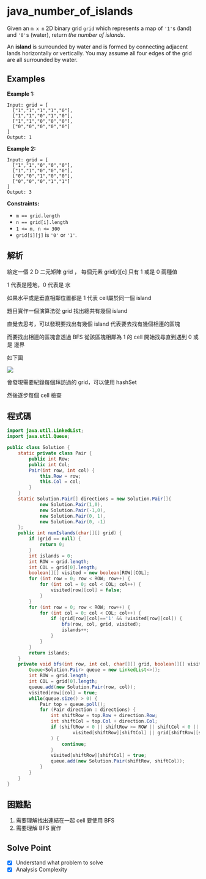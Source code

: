 # java_number_of_islands

Given an `m x n` 2D binary grid `grid` which represents a map of `'1'`s (land) and `'0'`s (water), return *the number of islands*.

An **island** is surrounded by water and is formed by connecting adjacent lands horizontally or vertically. You may assume all four edges of the grid are all surrounded by water.

## Examples

**Example 1:**

```
Input: grid = [
  ["1","1","1","1","0"],
  ["1","1","0","1","0"],
  ["1","1","0","0","0"],
  ["0","0","0","0","0"]
]
Output: 1

```

**Example 2:**

```
Input: grid = [
  ["1","1","0","0","0"],
  ["1","1","0","0","0"],
  ["0","0","1","0","0"],
  ["0","0","0","1","1"]
]
Output: 3

```

**Constraints:**

- `m == grid.length`
- `n == grid[i].length`
- `1 <= m, n <= 300`
- `grid[i][j]` is `'0'` or `'1'`.

## 解析

給定一個 2 D 二元矩陣 grid ， 每個元素 grid[r][c] 只有 1 或是 0 兩種值

1 代表是陸地，0 代表是 水

如果水平或是垂直相鄰位置都是 1 代表 cell屬於同一個 island

題目實作一個演算法從 grid 找出總共有幾個 island

直覺去思考，可以發現要找出有幾個 island 代表要去找有幾個相連的區塊

而要找出相連的區塊會透過 BFS 從該區塊相鄰為 1 的 cell 開始找尋直到遇到 0 或是 邊界

如下圖

![](https://i.imgur.com/XYBldEo.png)

會發現需要紀錄每個拜訪過的 grid，可以使用 hashSet

然後逐步每個 cell 檢查

## 程式碼

```java
import java.util.LinkedList;
import java.util.Queue;

public class Solution {
    static private class Pair {
        public int Row;
        public int Col;
        Pair(int row, int col) {
            this.Row = row;
            this.Col = col;
        }
    }
    static Solution.Pair[] directions = new Solution.Pair[]{
            new Solution.Pair(1,0),
            new Solution.Pair(-1,0),
            new Solution.Pair(0, 1),
            new Solution.Pair(0, -1)
    };
    public int numIslands(char[][] grid) {
        if (grid == null) {
            return 0;
        }
        int islands = 0;
        int ROW = grid.length;
        int COL = grid[0].length;
        boolean[][] visited = new boolean[ROW][COL];
        for (int row = 0; row < ROW; row++) {
            for (int col = 0; col < COL; col++) {
                visited[row][col] = false;
            }
        }
        for (int row = 0; row < ROW; row++) {
            for (int col = 0; col < COL; col++) {
                if (grid[row][col]=='1' && !visited[row][col]) {
                    bfs(row, col, grid, visited);
                    islands++;
                }
            }
        }
        return islands;
    }
    private void bfs(int row, int col, char[][] grid, boolean[][] visited) {
        Queue<Solution.Pair> queue = new LinkedList<>();
        int ROW = grid.length;
        int COL = grid[0].length;
        queue.add(new Solution.Pair(row, col));
        visited[row][col] = true;
        while(queue.size() > 0) {
            Pair top = queue.poll();
            for (Pair direction : directions) {
                int shiftRow = top.Row + direction.Row;
                int shiftCol = top.Col + direction.Col;
                if (shiftRow < 0 || shiftRow >= ROW || shiftCol < 0 || shiftCol >= COL ||
                        visited[shiftRow][shiftCol] || grid[shiftRow][shiftCol] == '0'
                ) {
                    continue;
                }
                visited[shiftRow][shiftCol] = true;
                queue.add(new Solution.Pair(shiftRow, shiftCol));
            }
        }
    }
}

```
## 困難點

1. 需要理解找出連結在一起 cell 要使用 BFS
2. 需要理解 BFS 實作

## Solve Point

- [x]  Understand what problem to solve
- [x]  Analysis Complexity